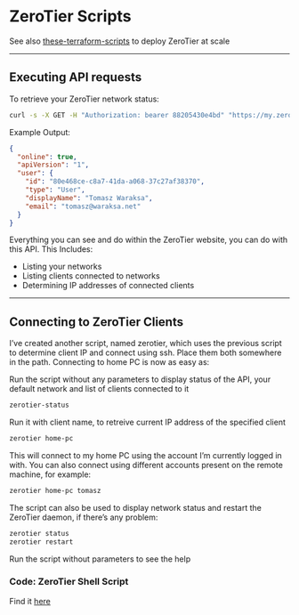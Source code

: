 # ZeroTier Scripts

See also [these-terraform-scripts](https://githuv.com/cywf/Infraguard/terraform/README.md) to deploy ZeroTier at scale 

---

## Executing API requests

To retrieve your ZeroTier network status:

```bash
curl -s -X GET -H "Authorization: bearer 88205430e4bd" "https://my.zerotier.com/api/v1/status" | jq
```

Example Output:

```json
{
  "online": true,
  "apiVersion": "1",
  "user": {
    "id": "80e468ce-c8a7-41da-a068-37c27af38370",
    "type": "User",
    "displayName": "Tomasz Waraksa",
    "email": "tomasz@waraksa.net"
  }
}
```

Everything you can see and do within the ZeroTier website, you can do with this API. This Includes:
  - Listing your networks
  - Listing clients connected to networks
  - Determining IP addresses of connected clients

---

## Connecting to ZeroTier Clients

I’ve created another script, named zerotier, which uses the previous script to determine client IP and connect using ssh.  Place them both somewhere in the path.  Connecting to home PC is now as easy as:

Run the script without any parameters to display status of the API, your default network and list of clients connected to it

```bash
zerotier-status
```

Run it with client name, to retreive current IP address of the specified client

```bash
zerotier home-pc
```
This will connect to my home PC using the account I’m currently logged in with. You can also connect using different accounts present on the remote machine, for example:

```bash
zerotier home-pc tomasz
```
The script can also be used to display network status and restart the ZeroTier daemon, if there’s any problem:

```bash
zerotier status
zerotier restart
```
Run the script without parameters to see the help

### Code: ZeroTier Shell Script

Find it [here](https://github.com/cywf/Infraguard/../../../../zerotier.sh)